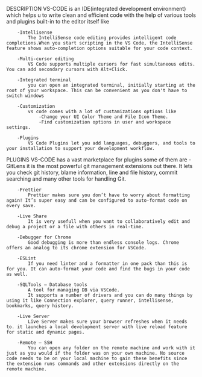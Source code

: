 DESCRIPTION
    VS-CODE is an IDE(integrated development environment) which helps u to write clean and efficient code with the help of various tools and plugins built-in to the editor itself like 

        -Intellisense 
            The IntelliSense code editing provides intelligent code completions.When you start scripting in the VS Code, the IntelliSense feature shows auto-completion options suitable for your code context.
        
        -Multi-cursor editing
            VS Code supports multiple cursors for fast simultaneous edits. You can add secondary cursors with Alt+Click.
        
        -Integrated terminal
            you can open an integrated terminal, initially starting at the root of your workspace. This can be convenient as you don't have to switch windows
        
        -Customization
            vs code comes with a lot of custamizations options like
                -Change your UI Color Theme and File Icon Theme.
                -Find customization options in user and workspace settings.
        
        -Plugins
            VS Code Plugins let you add languages, debuggers, and tools to your installation to support your development workflow.

PLUGINS
    VS-CODE has a vast marketplace for plugins some of them are
        -GitLens
            it is the most powerful git management extensions out there. It lets you check git history, blame information, line and file history, commit searching and many other tools for handling Git.
        
        -Prettier
            Prettier makes sure you don’t have to worry about formatting again! It’s super easy and can be configured to auto-format code on every save.
        
        -Live Share
            It is very usefull when you want to collaboratively edit and debug a project or a file with others in real-time.
        
        -Debugger for Chrome
            Good debugging is more than endless console logs. Chrome offers an analog to its chrome extension for VSCode.
        
        -ESLint
            If you need linter and a formatter in one pack than this is for you. It can auto-format your code and find the bugs in your code as well.
        
        -SQLTools — Database tools
            A tool for managing DB via VSCode.
            It supports a number of drivers and you can do many things by using it like Connection explorer, query runner, intellisense, bookmarks, query history.
        
        -Live Server
            Live Server makes sure your browser refreshes when it needs to. it launches a local development server with live reload feature for static and dynamic pages.
        
        -Remote — SSH
            You can open any folder on the remote machine and work with it just as you would if the folder was on your own machine. No source code needs to be on your local machine to gain these benefits since the extension runs commands and other extensions directly on the remote machine.
